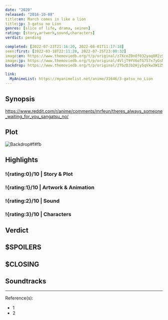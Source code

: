 ```yaml
---
date: "2020"
released: "2016-10-08"
title:en: March comes in like a lion
title:jp: 3-gatsu no Lion
genres: [slice of life, drama, seinen]
rating: [story,artwork,sound,characters]
verdict: pending

completed: [2022-07-23T21:16:20, 2022-08-01T11:17:18]
seen:first: [2022-03-18T22:11:20, 2022-07-25T23:00:32]
image:en: https://www.themoviedb.org/t/p/original/z7XceZ0n0f032yaq8R2zSimsjVl.jpg
image:jp: https://www.themoviedb.org/t/p/original/4VljT9YV6oTG757x7yGsMc34hNs.jpg
backdrop: https://www.themoviedb.org/t/p/original/2TGzDJb2Hjy5qVkw3W1Z5Drj19U.jpg

link:
  MyAnimeList: https://myanimelist.net/anime/31646/3-gatsu_no_Lion
---
```



## Synopsis

<https://www.reddit.com/r/anime/comments/mrfeun/theres_always_someone_waiting_for_you_sangatsu_no/>

## Plot

![Backdrop#f#fb](link "Source: TMDB")

## Highlights

### !{rating:0}/10 | Story & Plot

### !{rating:1}/10 | Artwork & Animation

### !{rating:2}/10 | Sound

### !{rating:3}/10 | Characters

## Verdict

## $SPOILERS

## $CLOSING

## Soundtracks

***
Reference(s):

- 1
- 2
